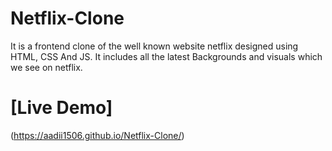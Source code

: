 # Netflix-Clone
It is a frontend clone of the well known website netflix designed using HTML, CSS And JS.
It includes all the latest Backgrounds and visuals which we see on netflix.
# [Live Demo]
(https://aadii1506.github.io/Netflix-Clone/)
